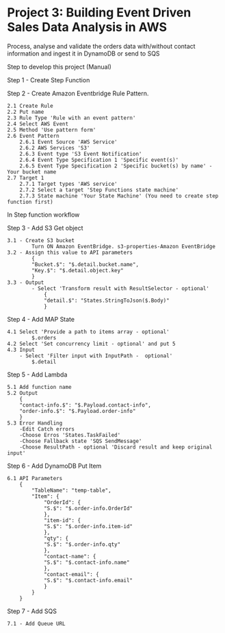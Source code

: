 # Project 3: Building Event Driven Sales Data Analysis in AWS

Process, analyse and validate the orders data with/without contact information and ingest it in DynamoDB or send to SQS

Step to develop this project (Manual)

Step 1 - Create Step Function

Step 2 - Create Amazon Eventbridge Rule Pattern.

    2.1 Create Rule
    2.2 Put name 
    2.3 Rule Type 'Rule with an event pattern'
    2.4 Select AWS Event
    2.5 Method 'Use pattern form'
    2.6 Event Pattern
        2.6.1 Event Source 'AWS Service'
        2.6.2 AWS Services 'S3'
        2.6.3 Event type 'S3 Event Notification'
        2.6.4 Event Type Specification 1 'Specific event(s)'
        2.6.5 Event Type Specification 2 'Specific bucket(s) by name' - Your bucket name
    2.7 Target 1
        2.7.1 Target types 'AWS service'
        2.7.2 Select a target 'Step Functions state machine'
        2.7.3 State machine 'Your State Machine' (You need to create step function first)

In Step function workflow

Step 3 - Add S3 Get object 

    3.1 - Create S3 bucket
            Turn ON Amazon EventBridge. s3-properties-Amazon EventBridge
    3.2 - Assign this value to API parameters
            {
            "Bucket.$": "$.detail.bucket.name",
            "Key.$": "$.detail.object.key"
            }
    3.3 - Output
            - Select 'Transform result with ResultSelector - optional'
                {
                "detail.$": "States.StringToJson($.Body)"
                }

Step 4 - Add MAP State

    4.1 Select 'Provide a path to items array - optional'
            $.orders
    4.2 Select 'Set concurrency limit - optional' and put 5
    4.3 Input
        - Select 'Filter input with InputPath -  optional'
            $.detail

Step 5 - Add Lambda

    5.1 Add function name
    5.2 Output
        {
        "contact-info.$": "$.Payload.contact-info",
        "order-info.$": "$.Payload.order-info"
        }
    5.3 Error Handling
        -Edit Catch errors
        -Choose Erros 'States.TaskFailed'
        -Choose Fallback state 'SQS SendMessage'
        -Choose ResultPath - optional 'Discard result and keep original input'

Step 6 - Add DynamoDB Put Item

    6.1 API Parameters
        {
            "TableName": "temp-table",
            "Item": {
                "OrderId": {
                "S.$": "$.order-info.OrderId"
                },
                "item-id": {
                "S.$": "$.order-info.item-id"
                },
                "qty": {
                "S.$": "$.order-info.qty"
                },
                "contact-name": {
                "S.$": "$.contact-info.name"
                },
                "contact-email": {
                "S.$": "$.contact-info.email"
                }
            }
        }

Step 7 - Add SQS

    7.1 - Add Queue URL
